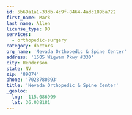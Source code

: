 ```yaml
---
id: 5b69a1a1-33db-4c9f-8464-4adc189ba722
first_name: Mark
last_name: Allen
license_type: DO
services:
  - orthopedic-surgery
category: doctors
org_name: 'Nevada Orthopedic & Spine Center'
address: '1505 Wigwam Pkwy #330'
city: Henderson
state: NV
zip: '89074'
phone: '7028780393'
title: 'Nevada Orthopedic & Spine Center'
_geoloc:
  lng: -115.086999
  lat: 36.038181
---
```

